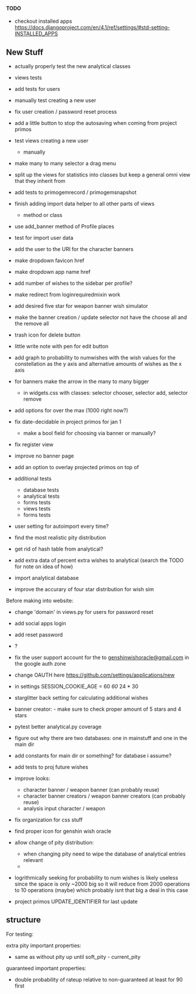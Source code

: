 #### TODO

- checkout installed apps <https://docs.djangoproject.com/en/4.1/ref/settings/#std-setting-INSTALLED_APPS>

## New Stuff

- actually properly test the new analytical classes
- views tests
- add tests for users
- manually test creating a new user
- fix user creation / password reset process
- add a little button to stop the autosaving when coming from project primos

- test views creating a new user
  - manually
- make many to many selector a drag menu

- split up the views for statistics into classes but keep a general omni view that they inherit from
- add tests to primogemrecord / primogemsnapshot
- finish adding import data helper to all other parts of views
  - method or class

- use add_banner method of Profile places
- test for import user data
- add the user to the URI for the character banners
- make dropdown favicon href
- make dropdown app name href
- add number of wishes to the sidebar per profile?
- make redirect from loginrequiredmixin work
- add desired five star for weapon banner wish simulator
- make the banner creation / update selector not have the choose all and the remove all
- trash icon for delete button
- little write note with pen for edit button
- add graph to probability to numwishes with the wish values for the constellation as the y axis and alternative amounts of wishes as the x axis
- for banners make the arrow in the many to many bigger
  - in widgets.css with classes: selector chooser, selector add, selector remove
- add options for over the max (1000 right now?)
- fix date-decidable in project primos for jan 1
  - make a bool field for choosing via banner or manually?
- fix register view
- improve no banner page
- add an option to overlay projected primos on top of
- additional tests
  - database tests
  - analytical tests
  - forms tests
  - views tests
  - forms tests

- user setting for autoimport every time?
- find the most realistic pity distribution
- get rid of hash table from analytical?
- add extra data of percent extra wishes to analytical (search the TODO for note on idea of how)
- import analytical database
- improve the accurary of four star distribution for wish sim

Before making into website:

- change 'domain' in views.py for users for password reset
- add social apps login
- add reset password
- ?
- fix the user support account for the to genshinwishoracle@gmail.com in the google auth zone
- change OAUTH here <https://github.com/settings/applications/new>

- in settings SESSION_COOKIE_AGE = 60 *60* 24 * 30

- starglitter back setting for calculating additional wishes
- banner creator: - make sure to check proper amount of 5 stars and 4 stars

- pytest better analytical.py coverage
- figure out why there are two databases: one in mainstuff and one in the main dir
- add constants for main dir or something? for database i assume?
- add tests to proj future wishes

- improve looks:
  - character banner / weapon banner (can probably reuse)
  - character banner creators / weapon banner creators (can probably reuse)
  - analysis input character / weapon
- fix organization for css stuff
- find proper icon for genshin wish oracle

- allow change of pity distribution:
  - when changing pity need to wipe the database of analytical entries relevant
  -
- logrithmically seeking for probability to num wishes is likely useless since the space is only ~2000 big so it will reduce from 2000 operations to 10 operations (maybe) which probably isnt that big a deal in this case
- project primos UPDATE_IDENTIFIER for last update

## structure

For testing:

extra pity important properties:

- same as without pity up until soft_pity - current_pity

guaranteed important properties:

- double probability of rateup relative to non-guaranteed at least for 90 first
